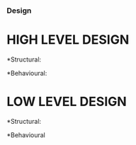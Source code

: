 
### Design

# HIGH LEVEL DESIGN

*Structural:






*Behavioural:



# LOW LEVEL DESIGN



*Structural:






*Behavioural

